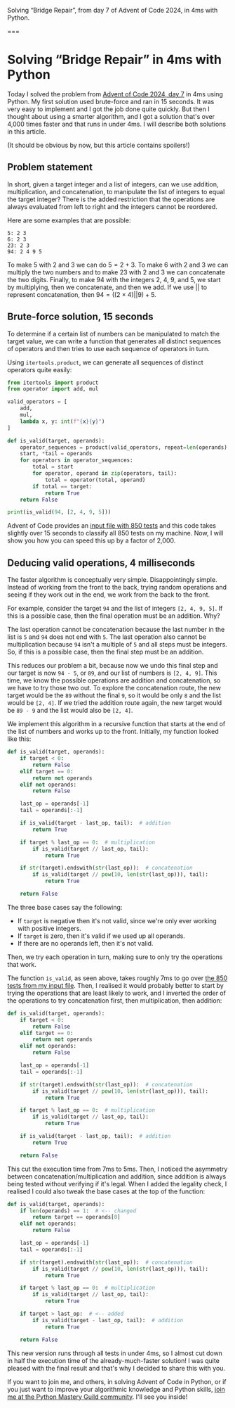 Solving “Bridge Repair”, from day 7 of Advent of Code 2024, in 4ms with Python.

===


# Solving “Bridge Repair” in 4ms with Python

Today I solved the problem from [Advent of Code 2024, day 7](https://adventofcode.com/2024/day/7) in 4ms using Python.
My first solution used brute-force and ran in 15 seconds.
It was very easy to implement and I got the job done quite quickly.
But then I thought about using a smarter algorithm, and I got a solution that's over 4,000 times faster and that runs in under 4ms.
I will describe both solutions in this article.

(It should be obvious by now, but this article contains spoilers!)

## Problem statement

In short, given a target integer and a list of integers, can we use addition, multiplication, and concatenation, to manipulate the list of integers to equal the target integer?
There is the added restriction that the operations are always evaluated from left to right and the integers cannot be reordered.

Here are some examples that are possible:

```
5: 2 3
6: 2 3
23: 2 3
94: 2 4 9 5
```

To make $5$ with $2$ and $3$ we can do $5 = 2 + 3$.
To make $6$ with $2$ and $3$ we can multiply the two numbers and to make $23$ with $2$ and $3$ we can concatenate the two digits.
Finally, to make $94$ with the integers $2$, $4$, $9$, and $5$, we start by multiplying, then we concatenate, and then we add.
If we use $||$ to represent concatenation, then $94 = ((2 \times 4) || 9) + 5$.


## Brute-force solution, 15 seconds

To determine if a certain list of numbers can be manipulated to match the target value, we can write a function that generates all distinct sequences of operators and then tries to use each sequence of operators in turn.

Using `itertools.product`, we can generate all sequences of distinct operators quite easily:

```py
from itertools import product
from operator import add, mul

valid_operators = [
    add,
    mul,
    lambda x, y: int(f"{x}{y}")
]

def is_valid(target, operands):
    operator_sequences = product(valid_operators, repeat=len(operands) - 1)
    start, *tail = operands
    for operators in operator_sequences:
        total = start
        for operator, operand in zip(operators, tail):
            total = operator(total, operand)
        if total == target:
            return True
    return False

print(is_valid(94, [2, 4, 9, 5]))
```

Advent of Code provides an [input file with 850 tests](./input.txt) and this code takes slightly over 15 seconds to classify all 850 tests on my machine.
Now, I will show you how you can speed this up by a factor of 2,000.


## Deducing valid operations, 4 milliseconds

The faster algorithm is conceptually very simple.
Disappointingly simple.
Instead of working from the front to the back, trying random operations and seeing if they work out in the end, we work from the back to the front.

For example, consider the target `94` and the list of integers `[2, 4, 9, 5]`.
If this is a possible case, then the final operation must be an addition.
Why?

The last operation cannot be concatenation because the last number in the list is `5` and `94` does not end with `5`.
The last operation also cannot be multiplication because `94` isn't a multiple of `5` and all steps must be integers.
So, if this is a possible case, then the final step must be an addition.

This reduces our problem a bit, because now we undo this final step and our target is now `94 - 5`, or `89`, and our list of numbers is `[2, 4, 9]`.
This time, we know the possible operations are addition and concatenation, so we have to try those two out.
To explore the concatenation route, the new target would be the `89` without the final `9`, so it would be only `8` and the list would be `[2, 4]`.
If we tried the addition route again, the new target would be `89 - 9` and the list would also be `[2, 4]`.

We implement this algorithm in a recursive function that starts at the end of the list of numbers and works up to the front.
Initially, my function looked like this:

```py
def is_valid(target, operands):
    if target < 0:
        return False
    elif target == 0:
        return not operands
    elif not operands:
        return False

    last_op = operands[-1]
    tail = operands[:-1]

    if is_valid(target - last_op, tail):  # addition
        return True

    if target % last_op == 0:  # multiplication
        if is_valid(target // last_op, tail):
            return True

    if str(target).endswith(str(last_op)):  # concatenation
        if is_valid(target // pow(10, len(str(last_op))), tail):
            return True

    return False
```

The three base cases say the following:

- If `target` is negative then it's not valid, since we're only ever working with positive integers.
- If `target` is zero, then it's valid if we used up all operands.
- If there are no operands left, then it's not valid.

Then, we try each operation in turn, making sure to only try the operations that work.

The function `is_valid`, as seen above, takes roughly 7ms to go over [the 850 tests from my input file](./input.txt).
Then, I realised it would probably better to start by trying the operations that are least likely to work, and I inverted the order of the operations to try concatenation first, then multiplication, then addition:

```py
def is_valid(target, operands):
    if target < 0:
        return False
    elif target == 0:
        return not operands
    elif not operands:
        return False

    last_op = operands[-1]
    tail = operands[:-1]

    if str(target).endswith(str(last_op)):  # concatenation
        if is_valid(target // pow(10, len(str(last_op))), tail):
            return True

    if target % last_op == 0:  # multiplication
        if is_valid(target // last_op, tail):
            return True

    if is_valid(target - last_op, tail):  # addition
        return True

    return False
```

This cut the execution time from 7ms to 5ms.
Then, I noticed the asymmetry between concatenation/multiplication and addition, since addition is always being tested without verifying if it's legal.
When I added the legality check, I realised I could also tweak the base cases at the top of the function:

```py
def is_valid(target, operands):
    if len(operands) == 1:  # <-- changed
        return target == operands[0]
    elif not operands:
        return False

    last_op = operands[-1]
    tail = operands[:-1]

    if str(target).endswith(str(last_op)):  # concatenation
        if is_valid(target // pow(10, len(str(last_op))), tail):
            return True

    if target % last_op == 0:  # multiplication
        if is_valid(target // last_op, tail):
            return True

    if target > last_op:  # <-- added
        if is_valid(target - last_op, tail):  # addition
            return True

    return False
```

This new version runs through all tests in under 4ms, so I almost cut down in half the execution time of the already-much-faster solution!
I was quite pleased with the final result and that's why I decided to share this with you.

If you want to join me, and others, in solving Advent of Code in Python, or if you just want to improve your algorithmic knowledge and Python skills, [join me at the Python Mastery Guild community](https://skool.com/python-mastery).
I'll see you inside!
